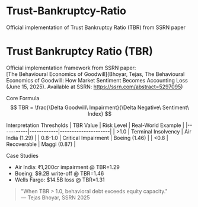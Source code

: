 # Trust-Bankruptcy-Ratio
Official implementation of Trust Bankruptcy Ratio (TBR) from SSRN paper
# Trust Bankruptcy Ratio (TBR)
Official implementation framework from SSRN paper:  
[The Behavioural Economics of Goodwill](Bhoyar, Tejas,
The Behavioural Economics of Goodwill: How Market Sentiment Becomes Accounting Loss
(June 15, 2025). Available at SSRN: https://ssrn.com/abstract=5297095)

 Core Formula
$$ TBR = \frac{\Delta Goodwill\ Impairment}{\Delta Negative\ Sentiment\ Index} $$

 Interpretation Thresholds
| TBR Value | Risk Level | Real-World Example |
|-----------|------------|---------------------|
| >1.0 | Terminal Insolvency | Air India (1.29) |
| 0.8-1.0 | Critical Impairment | Boeing (1.46) |
| <0.8 | Recoverable | Maggi (0.87) |

 Case Studies
- Air India: ₹1,200cr impairment @ TBR=1.29
- Boeing: $9.2B write-off @ TBR=1.46
- Wells Fargo: $14.5B loss @ TBR=1.31

> "When TBR > 1.0, behavioral debt exceeds equity capacity."  
> — Tejas Bhoyar, SSRN 2025
